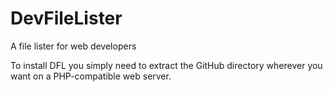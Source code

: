 # DevFileLister
A file lister for web developers

To install DFL you simply need to extract the GitHub directory wherever you want on a PHP-compatible web server.
